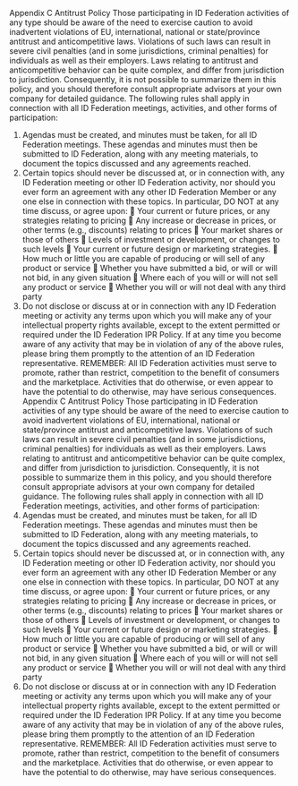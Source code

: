 Appendix C
Antitrust Policy
Those participating in ID Federation activities of any type should be aware of the need to exercise caution to avoid inadvertent violations of EU, international, national or state/province antitrust and anticompetitive laws. Violations of such laws can result in severe civil penalties (and in some jurisdictions, criminal penalties) for individuals as well as their employers.
Laws relating to antitrust and anticompetitive behavior can be quite complex, and differ from jurisdiction to jurisdiction. Consequently, it is not possible to summarize them in this policy, and you should therefore consult appropriate advisors at your own company for detailed guidance.
The following rules shall apply in connection with all ID Federation meetings, activities, and other forms of participation:
1. Agendas must be created, and minutes must be taken, for all ID Federation meetings. These agendas and minutes must then be submitted to ID Federation, along with any meeting materials, to document the topics discussed and any agreements reached.
2. Certain topics should never be discussed at, or in connection with, any ID Federation meeting or other ID Federation activity, nor should you ever form an agreement with any other ID Federation Member or any one else in connection with these topics. In particular, DO NOT at any time discuss, or agree upon:
 Your current or future prices, or any strategies relating to pricing
 Any increase or decrease in prices, or other terms (e.g., discounts) relating to prices
 Your market shares or those of others
 Levels of investment or development, or changes to such levels
 Your current or future design or marketing strategies.
 How much or little you are capable of producing or will sell of any product or service
 Whether you have submitted a bid, or will or will not bid, in any given situation
 Where each of you will or will not sell any product or service
 Whether you will or will not deal with any third party
3. Do not disclose or discuss at or in connection with any ID Federation meeting or activity any terms upon which you will make any of your intellectual property rights available, except to the extent permitted or required under the ID Federation IPR Policy.
If at any time you become aware of any activity that may be in violation of any of the above rules, please bring them promptly to the attention of an ID Federation representative.
REMEMBER: All ID Federation activities must serve to promote, rather than restrict, competition to the benefit of consumers and the marketplace. Activities that do otherwise, or even appear to have the potential to do otherwise, may have serious consequences.
Appendix C
Antitrust Policy
Those participating in ID Federation activities of any type should be aware of the need to exercise caution to avoid inadvertent violations of EU, international, national or state/province antitrust and anticompetitive laws. Violations of such laws can result in severe civil penalties (and in some jurisdictions, criminal penalties) for individuals as well as their employers.
Laws relating to antitrust and anticompetitive behavior can be quite complex, and differ from jurisdiction to jurisdiction. Consequently, it is not possible to summarize them in this policy, and you should therefore consult appropriate advisors at your own company for detailed guidance.
The following rules shall apply in connection with all ID Federation meetings, activities, and other forms of participation:
1. Agendas must be created, and minutes must be taken, for all ID Federation meetings. These agendas and minutes must then be submitted to ID Federation, along with any meeting materials, to document the topics discussed and any agreements reached.
2. Certain topics should never be discussed at, or in connection with, any ID Federation meeting or other ID Federation activity, nor should you ever form an agreement with any other ID Federation Member or any one else in connection with these topics. In particular, DO NOT at any time discuss, or agree upon:
 Your current or future prices, or any strategies relating to pricing
 Any increase or decrease in prices, or other terms (e.g., discounts) relating to prices
 Your market shares or those of others
 Levels of investment or development, or changes to such levels
 Your current or future design or marketing strategies.
 How much or little you are capable of producing or will sell of any product or service
 Whether you have submitted a bid, or will or will not bid, in any given situation
 Where each of you will or will not sell any product or service
 Whether you will or will not deal with any third party
3. Do not disclose or discuss at or in connection with any ID Federation meeting or activity any terms upon which you will make any of your intellectual property rights available, except to the extent permitted or required under the ID Federation IPR Policy.
If at any time you become aware of any activity that may be in violation of any of the above rules, please bring them promptly to the attention of an ID Federation representative.
REMEMBER: All ID Federation activities must serve to promote, rather than restrict, competition to the benefit of consumers and the marketplace. Activities that do otherwise, or even appear to have the potential to do otherwise, may have serious consequences.
